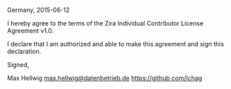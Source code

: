 Germany, 2015-06-12

I hereby agree to the terms of the Zira Individual Contributor License
Agreement v1.0.

I declare that I am authorized and able to make this agreement and sign this
declaration.

Signed,

Max Hellwig max.hellwig@datenbetrieb.de https://github.com/Ichag
